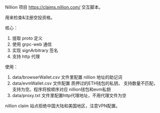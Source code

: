 
Nillion 项目   https://claims.nillion.com/  交互脚本。 

用来检查&注册空投资格。

核心：
1. 提取 proto 定义
2. 使用 grpc-web 通信
3. 实现 signArbitrary 签名
4. 支持 http 代理

使用：
1. data/browserWallet.csv 文件里配置 nillion 地址的助记词
2. data/evmWallet.csv 文件配置 质押过的ETH钱包的私钥， 支持数量不匹配，支持为空。程序将按顺序对应 nillion钱包和evm私钥
3. data/proxy.txt 文件里配置http代理地址，不用代理文件为空


nillion claim 站点拒绝中国大陆和美国地区，注意VPN配置。